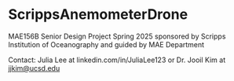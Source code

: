 # ScrippsAnemometerDrone
MAE156B Senior Design Project Spring 2025 sponsored by Scripps Institution of Oceanography and guided by MAE Department

Contact: Julia Lee at linkedin.com/in/JuliaLee123 or Dr. Jooil Kim at jjkim@ucsd.edu
